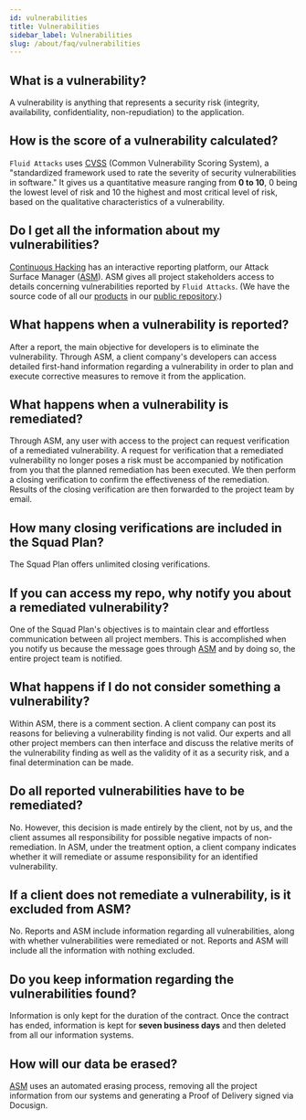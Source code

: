 ```yaml
---
id: vulnerabilities
title: Vulnerabilities
sidebar_label: Vulnerabilities
slug: /about/faq/vulnerabilities
---
```


## What is a vulnerability?

A vulnerability is anything
that represents a security risk
(integrity, availability,
confidentiality, non-repudiation)
to the application.

## How is the score of a vulnerability calculated?

`Fluid Attacks` uses [CVSS](/about/glossary#cvss)
(Common Vulnerability Scoring System),
a "standardized framework
used to rate the severity
of security vulnerabilities in software."
It gives us a quantitative measure
ranging from **0 to 10**,
0 being the lowest level of risk
and 10 the highest
and most critical level of risk,
based on the qualitative characteristics
of a vulnerability.

## Do I get all the information about my vulnerabilities?

[Continuous Hacking](https://fluidattacks.com/services/continuous-hacking/)
has an interactive reporting platform,
our Attack Surface Manager
([ASM](https://fluidattacks.com/categories/asm/)).
ASM gives all project stakeholders access
to details concerning vulnerabilities
reported by `Fluid Attacks`.
(We have the source code
of all our [products](https://gitlab.com/fluidattacks/product)
in our [public repository](https://gitlab.com/fluidattacks).)

## What happens when a vulnerability is reported?

After a report,
the main objective for developers
is to eliminate the vulnerability.
Through ASM,
a client company's developers
can access detailed first-hand information
regarding a vulnerability
in order to plan
and execute corrective measures
to remove it from the application.

## What happens when a vulnerability is remediated?

Through ASM,
any user with access to the project
can request verification
of a remediated vulnerability.
A request for verification
that a remediated vulnerability no longer poses a risk
must be accompanied by notification from you
that the planned remediation has been executed.
We then perform a closing verification
to confirm the effectiveness of the remediation.
Results of the closing verification
are then forwarded
to the project team by email.

## How many closing verifications are included in the Squad Plan?

The Squad Plan offers unlimited closing verifications.

## If you can access my repo, why notify you about a remediated vulnerability?

One of the Squad Plan's objectives
is to maintain clear and effortless communication
between all project members.
This is accomplished
when you notify us
because the message goes
through [ASM](https://fluidattacks.com/categories/asm/)
and by doing so,
the entire project team is notified.

## What happens if I do not consider something a vulnerability?

Within ASM, there is a comment section.
A client company can post its reasons
for believing a vulnerability finding is not valid.
Our experts and all other project members
can then interface and discuss
the relative merits of the vulnerability finding
as well as the validity of it
as a security risk,
and a final determination can be made.

## Do all reported vulnerabilities have to be remediated?

No.
However,
this decision is made entirely by the client,
not by us,
and the client assumes all responsibility
for possible negative impacts of non-remediation.
In ASM,
under the treatment option,
a client company indicates
whether it will remediate
or assume responsibility
for an identified vulnerability.

## If a client does not remediate a vulnerability, is it excluded from ASM?

No.
Reports and ASM include information
regarding all vulnerabilities,
along with whether vulnerabilities were remediated
or not.
Reports and ASM will include all the information
with nothing excluded.

## Do you keep information regarding the vulnerabilities found?

Information is only kept
for the duration of the contract.
Once the contract has ended,
information is kept for **seven business days**
and then deleted
from all our information systems.

## How will our data be erased?

[ASM](https://fluidattacks.com/categories/asm/)
uses an automated erasing process,
removing all the project information
from our systems
and generating a Proof of Delivery
signed via Docusign.
